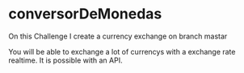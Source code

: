 # conversorDeMonedas

On this Challenge I create a currency exchange on branch mastar

You will be able to exchange a lot of currencys with a exchange rate realtime. It is possible with an API.
